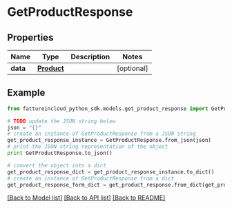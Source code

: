# GetProductResponse


## Properties
Name | Type | Description | Notes
------------ | ------------- | ------------- | -------------
**data** | [**Product**](Product.md) |  | [optional] 

## Example

```python
from fattureincloud_python_sdk.models.get_product_response import GetProductResponse

# TODO update the JSON string below
json = "{}"
# create an instance of GetProductResponse from a JSON string
get_product_response_instance = GetProductResponse.from_json(json)
# print the JSON string representation of the object
print GetProductResponse.to_json()

# convert the object into a dict
get_product_response_dict = get_product_response_instance.to_dict()
# create an instance of GetProductResponse from a dict
get_product_response_form_dict = get_product_response.from_dict(get_product_response_dict)
```
[[Back to Model list]](../README.md#documentation-for-models) [[Back to API list]](../README.md#documentation-for-api-endpoints) [[Back to README]](../README.md)


